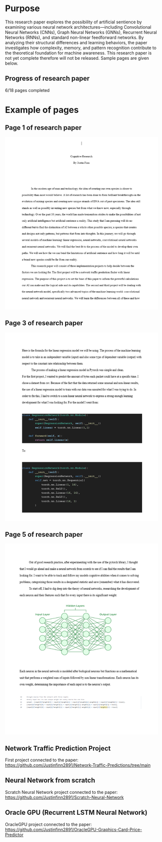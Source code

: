 # Purpose

This research paper explores the possibility of artificial sentience by examining various neural network architectures—including Convolutional Neural Networks (CNNs), Graph Neural Networks (GNNs), Recurrent Neural Networks (RNNs), and standard non-linear feedforward networks. By analyzing their structural differences and learning behaviors, the paper investigates how complexity, memory, and pattern recognition contribute to the theoretical foundation for machine awareness. This research paper is not yet complete therefore will not be released. Sample pages are given below. 


## Progress of research paper 
6/18 pages completed 


# Example of pages


## Page 1 of research paper

![screenshot](./research_pages/research_page1.png)


## Page 3 of research paper

![screenshot](./research_pages/research_page3.png)


## Page 5 of research paper 

![screenshot](./research_pages/research_page5.png)


## Network Traffic Prediction Project 

First project connected to the paper: 
https://github.com/Justinfinn2891/Network-Traffic-Predictions/tree/main

## Neural Network from scratch

Scratch Neural Network project connected to the paper: 
https://github.com/Justinfinn2891/Scratch-Neural-Network

## Oracle GPU (Recurrent LSTM Neural Network) 

OracleGPU project connected to the paper: 
https://github.com/Justinfinn2891/OracleGPU-Graphics-Card-Price-Predictor
